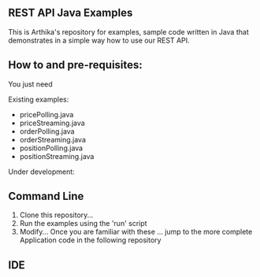 ## REST API Java Examples
This is Arthika's repository for examples, sample code written in Java that demonstrates in a simple way how to use  our REST API.

## How to and pre-requisites:
You just need 

Existing examples: 
* pricePolling.java
* priceStreaming.java
* orderPolling.java
* orderStreaming.java
* positionPolling.java
* positionStreaming.java

Under development:

## Command Line
1. Clone this repository...
2. Run the examples using the 'run' script
3. Modify... Once you are familiar with these ... jump to the more complete Application code in the following repository

## IDE

